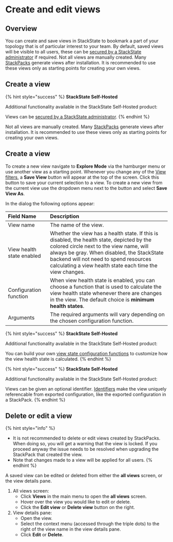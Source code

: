 # Create and edit views

## Overview

You can create and save views in StackState to bookmark a part of your topology that is of particular interest to your team. By default, saved views will be visible to all users, these can be [secured by a StackState administrator](about_views.md#secure-views-with-rbac) if required. Not all views are manually created. Many [StackPacks](../../../stackpacks/about-stackpacks.md) generate views after installation. It is recommended to use these views only as starting points for creating your own views.

## Create a view

{% hint style="success" %}
**StackState Self-Hosted**

Additional functionality available in the StackState Self-Hosted product:

Views can be [secured by a StackState administrator](about_views.md#secure-views-with-rbac).
{% endhint %}

Not all views are manually created. Many [StackPacks](../../../stackpacks/about-stackpacks.md) generate views after installation. It is recommended to use these views only as starting points for creating your own views.

## Create a view

To create a new view navigate to **Explore Mode** via the hamburger menu or use another view as a starting point. Whenever you change any of the [View filters](../filters.md), a **Save View** button will appear at the top of the screen. Click this button to save your current selection to a view. To create a new view from the current view use the dropdown menu next to the button and select **Save View As**.

In the dialog the following options appear:

| Field Name | Description |
| :--- | :--- |
| View name | The name of the view. |
| View health state enabled | Whether the view has a health state. If this is disabled, the health state, depicted by the colored circle next to the view name, will always be gray. When disabled, the StackState backend will not need to spend resources calculating a view health state each time the view changes. |
| Configuration function | When view health state is enabled, you can choose a function that is used to calculate the view health state whenever there are changes in the view. The default choice is **minimum health states**. |
| Arguments | The required arguments will vary depending on the chosen configuration function. |

{% hint style="success" %}
**StackState Self-Hosted**

Additional functionality available in the StackState Self-Hosted product:

You can build your own [view state configuration functions](../../../develop/developer-guides/custom-functions/view-health-state-configuration-functions.md#view-health-state-configuration-function-minimum-health-states) to customize how the view health state is calculated.
{% endhint %}

{% hint style="success" %}
**StackState Self-Hosted**

Additional functionality available in the StackState Self-Hosted product:

Views can be given an optional identifier. [Identifiers](../../../configure/identifiers.md) make the view uniquely referencable from exported configuration, like the exported configuration in a StackPack.
{% endhint %}

## Delete or edit a view

{% hint style="info" %}
* It is not recommended to delete or edit views created by StackPacks. When doing so, you will get a warning that the view is locked. If you proceed anyway the issue needs to be resolved when upgrading the StackPack that created the view.
* Note that changes made to a view will be applied for all users.
{% endhint %}

A saved view can be edited or deleted from either the **all views** screen, or the view details pane.

1. All views screen:
   * Click **Views** in the main menu to open the **all views** screen.
   * Hover over the view you would like to edit or delete.
   * Click the **Edit view** or **Delete view** button on the right.
2. View details pane:
   * Open the view.
   * Select the context menu \(accessed through the triple dots\) to the right of the view name in the view details pane.
   * Click **Edit** or **Delete**.
